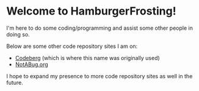 # Welcome to HamburgerFrosting!

I'm here to do some coding/programming and assist some other people in doing so.

Below are some other code repository sites I am on:
  - [Codeberg](https://codeberg.org/HamburgerFrosting) (which is where this name was originally used)
  - [NotABug.org](https://notabug.org/HamburgerFrosting)

I hope to expand my presence to more code repository sites as well in the future.
